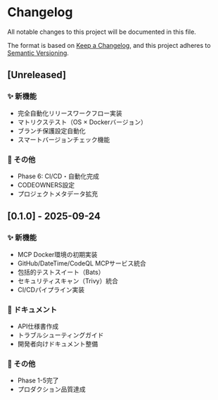 # Changelog

All notable changes to this project will be documented in this file.

The format is based on [Keep a Changelog](https://keepachangelog.com/en/1.0.0/),
and this project adheres to [Semantic Versioning](https://semver.org/spec/v2.0.0.html).

## [Unreleased]

### ✨ 新機能
- 完全自動化リリースワークフロー実装
- マトリクステスト（OS × Dockerバージョン）
- ブランチ保護設定自動化
- スマートバージョンチェック機能

### 🔧 その他
- Phase 6: CI/CD・自動化完成
- CODEOWNERS設定
- プロジェクトメタデータ拡充

## [0.1.0] - 2025-09-24

### ✨ 新機能
- MCP Docker環境の初期実装
- GitHub/DateTime/CodeQL MCPサービス統合
- 包括的テストスイート（Bats）
- セキュリティスキャン（Trivy）統合
- CI/CDパイプライン実装

### 📝 ドキュメント
- API仕様書作成
- トラブルシューティングガイド
- 開発者向けドキュメント整備

### 🔧 その他
- Phase 1-5完了
- プロダクション品質達成
